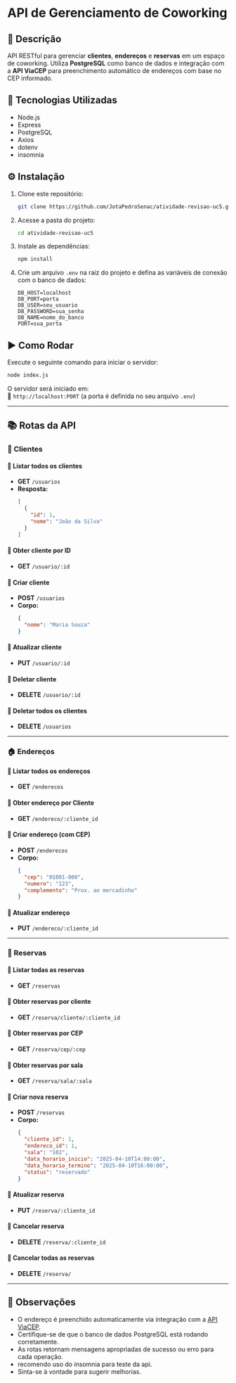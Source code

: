 
# API de Gerenciamento de Coworking

## 📖 Descrição
API RESTful para gerenciar **clientes**, **endereços** e **reservas** em um espaço de coworking. Utiliza **PostgreSQL** como banco de dados e integração com a **API ViaCEP** para preenchimento automático de endereços com base no CEP informado.

## 🚀 Tecnologias Utilizadas
- Node.js
- Express
- PostgreSQL
- Axios
- dotenv
- insomnia

## ⚙️ Instalação

1. Clone este repositório:
   ```bash
   git clone https://github.com/JotaPedroSenac/atividade-revisao-uc5.git
   ```

2. Acesse a pasta do projeto:
   ```bash
   cd atividade-revisao-uc5
   ```

3. Instale as dependências:
   ```bash
   npm install
   ```

4. Crie um arquivo `.env` na raiz do projeto e defina as variáveis de conexão com o banco de dados:
   ```env
   DB_HOST=localhost
   DB_PORT=porta
   DB_USER=seu_usuario
   DB_PASSWORD=sua_senha
   DB_NAME=nome_do_banco
   PORT=sua_porta
   ```

## ▶️ Como Rodar

Execute o seguinte comando para iniciar o servidor:
```bash
node index.js
```

O servidor será iniciado em:  
📍 `http://localhost:PORT` (a porta é definida no seu arquivo `.env`)

---

## 📚 Rotas da API

### 👤 Clientes

#### 🔹 Listar todos os clientes
- **GET** `/usuarios`
- **Resposta:**
  ```json
  [
    {
      "id": 1,
      "nome": "João da Silva"
    }
  ]
  ```

#### 🔹 Obter cliente por ID
- **GET** `/usuario/:id`

#### 🔹 Criar cliente
- **POST** `/usuarios`
- **Corpo:**
  ```json
  {
    "nome": "Maria Souza"
  }
  ```

#### 🔹 Atualizar cliente
- **PUT** `/usuario/:id`

#### 🔹 Deletar cliente
- **DELETE** `/usuario/:id`

#### 🔹 Deletar todos os clientes
- **DELETE** `/usuarios`

---

### 🏠 Endereços

#### 🔹 Listar todos os endereços
- **GET** `/enderecos`

#### 🔹 Obter endereço por Cliente
- **GET** `/endereco/:cliente_id`

#### 🔹 Criar endereço (com CEP)
- **POST** `/enderecos`
- **Corpo:**
  ```json
  {
    "cep": "01001-000",
    "numero": "123",
    "complemento": "Prox. ao mercadinho"
  }
  ```

#### 🔹 Atualizar endereço
- **PUT** `/endereco/:cliente_id`

---

### 📅 Reservas

#### 🔹 Listar todas as reservas
- **GET** `/reservas`

#### 🔹 Obter reservas por cliente
- **GET** `/reserva/cliente/:cliente_id`

#### 🔹 Obter reservas por CEP
- **GET** `/reserva/cep/:cep`

#### 🔹 Obter reservas por sala
- **GET** `/reserva/sala/:sala`

#### 🔹 Criar nova reserva
- **POST** `/reservas`
- **Corpo:**
  ```json
  {
    "cliente_id": 1,
    "endereco_id": 1,
    "sala": "102",
    "data_horario_inicio": "2025-04-10T14:00:00",
    "data_horario_termino": "2025-04-10T16:00:00",
    "status": "reservado"
  }
  ```

#### 🔹 Atualizar reserva
- **PUT** `/reserva/:cliente_id`

#### 🔹 Cancelar reserva
- **DELETE** `/reserva/:cliente_id`

#### 🔹 Cancelar todas as reservas
- **DELETE** `/reserva/`

---

## 📝 Observações
- O endereço é preenchido automaticamente via integração com a [API ViaCEP](https://viacep.com.br/).
- Certifique-se de que o banco de dados PostgreSQL está rodando corretamente.
- As rotas retornam mensagens apropriadas de sucesso ou erro para cada operação.
- recomendo uso do insomnia para teste da api.
- Sinta-se à vontade para sugerir melhorias.
